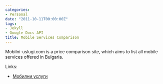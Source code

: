 ```yaml
---
categories:
- Personal
date: "2011-10-11T00:00:00Z"
tags:
- Jekyll
- Google Docs API
title: Mobile Services Comparison
---
```


Mobilni-uslugi.com is a price comparison site, which aims to list all mobile services offered in Bulgaria.

Links:

* [Мобилни услуги](http://www.mobilni-uslugi.com)

